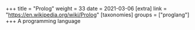 +++
title = "Prolog"
weight = 33
date = 2021-03-06
[extra]
link = "https://en.wikipedia.org/wiki/Prolog"
[taxonomies]
groups = ["proglang"]
+++
A programming language

